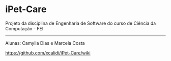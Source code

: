# iPet-Care
Projeto da disciplina de Engenharia de Software do curso de Ciência da Computação - FEI
***
Alunas: Camylla Dias e Marcela Costa

https://github.com/xcalidi/iPet-Care/wiki
